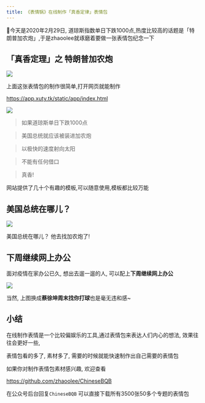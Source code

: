 ```yaml
---
title: 《表情锅》在线制作「真香定律」表情包
---
```




今天是2020年2月29日, 道琼斯指数单日下跌1000点,热度比较高的话题是「特朗普加农炮」,于是zhaoolee就琢磨着要做一张表情包纪念一下

## 「真香定理」之 特朗普加农炮

![](https://www.v2fy.com/asset/012-biaoqingguo/daoqiongsi.gif)

上面这张表情包的制作很简单,打开网页就能制作

https://app.xuty.tk/static/app/index.html

![](https://www.v2fy.com/asset/012-biaoqingguo/wangjingze-chuanjianguo.gif)


> 如果道琼斯单日下跌1000点

> 美国总统就应该被装进加农炮

> 以极快的速度射向太阳

> 不能有任何借口

> 真香!



网站提供了几十个有趣的模板,可以随意使用,模板都比较万能

## 美国总统在哪儿？


![](https://www.v2fy.com/asset/012-biaoqingguo/zongtong.gif)



美国总统在哪儿？
他去找加农炮了!


## 下周继续网上办公

面对疫情在家办公已久, 想出去遛一遛的人, 可以配上**下周继续网上办公**

![](https://www.v2fy.com/asset/012-biaoqingguo/office.gif)

当然, 上图换成**蔡徐坤周末找你打球**也是毫无违和感~

## 小结

在线制作表情是一个比较偏娱乐的工具,通过表情包来表达人们内心的想法, 效果往往会更好一些, 

表情包看的多了, 素材多了, 需要的时候就能快速制作出自己需要的表情包

如果你对制作表情包素材感兴趣, 欢迎查看

https://github.com/zhaoolee/ChineseBQB


在公众号后台回复`ChineseBQB` 可以直接下载所有3500张50多个专题的表情包








